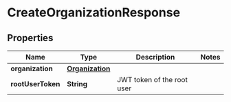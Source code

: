 

# CreateOrganizationResponse


## Properties

| Name | Type | Description | Notes |
|------------ | ------------- | ------------- | -------------|
|**organization** | [**Organization**](Organization.md) |  |  |
|**rootUserToken** | **String** | JWT token of the root user |  |



